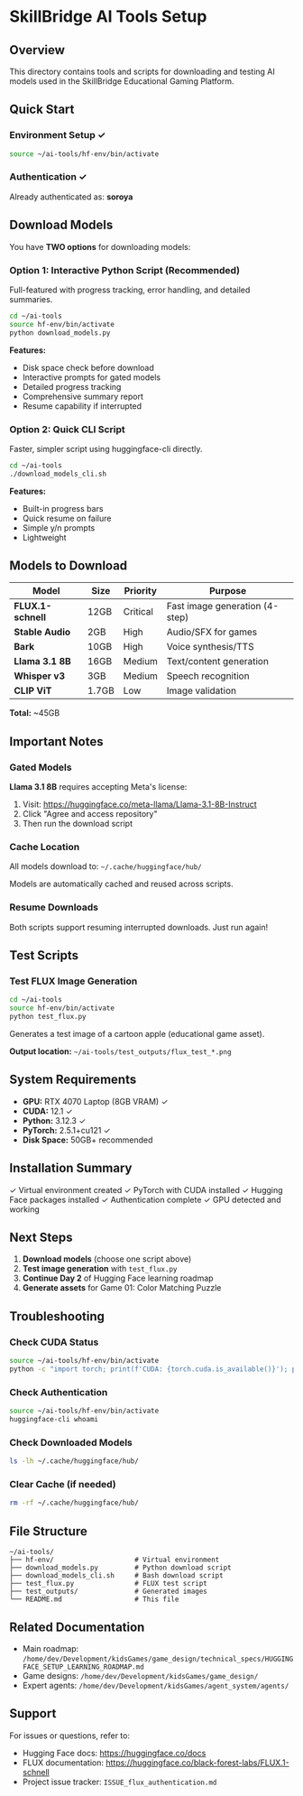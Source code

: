 # SkillBridge AI Tools Setup

## Overview
This directory contains tools and scripts for downloading and testing AI models used in the SkillBridge Educational Gaming Platform.

## Quick Start

### Environment Setup ✓
```bash
source ~/ai-tools/hf-env/bin/activate
```

### Authentication ✓
Already authenticated as: **soroya**

## Download Models

You have **TWO options** for downloading models:

### Option 1: Interactive Python Script (Recommended)
Full-featured with progress tracking, error handling, and detailed summaries.

```bash
cd ~/ai-tools
source hf-env/bin/activate
python download_models.py
```

**Features:**
- Disk space check before download
- Interactive prompts for gated models
- Detailed progress tracking
- Comprehensive summary report
- Resume capability if interrupted

### Option 2: Quick CLI Script
Faster, simpler script using huggingface-cli directly.

```bash
cd ~/ai-tools
./download_models_cli.sh
```

**Features:**
- Built-in progress bars
- Quick resume on failure
- Simple y/n prompts
- Lightweight

## Models to Download

| Model | Size | Priority | Purpose |
|-------|------|----------|---------|
| **FLUX.1-schnell** | 12GB | Critical | Fast image generation (4-step) |
| **Stable Audio** | 2GB | High | Audio/SFX for games |
| **Bark** | 10GB | High | Voice synthesis/TTS |
| **Llama 3.1 8B** | 16GB | Medium | Text/content generation |
| **Whisper v3** | 3GB | Medium | Speech recognition |
| **CLIP ViT** | 1.7GB | Low | Image validation |

**Total:** ~45GB

## Important Notes

### Gated Models
**Llama 3.1 8B** requires accepting Meta's license:
1. Visit: https://huggingface.co/meta-llama/Llama-3.1-8B-Instruct
2. Click "Agree and access repository"
3. Then run the download script

### Cache Location
All models download to: `~/.cache/huggingface/hub/`

Models are automatically cached and reused across scripts.

### Resume Downloads
Both scripts support resuming interrupted downloads. Just run again!

## Test Scripts

### Test FLUX Image Generation
```bash
cd ~/ai-tools
source hf-env/bin/activate
python test_flux.py
```

Generates a test image of a cartoon apple (educational game asset).

**Output location:** `~/ai-tools/test_outputs/flux_test_*.png`

## System Requirements

- **GPU:** RTX 4070 Laptop (8GB VRAM) ✓
- **CUDA:** 12.1 ✓
- **Python:** 3.12.3 ✓
- **PyTorch:** 2.5.1+cu121 ✓
- **Disk Space:** 50GB+ recommended

## Installation Summary

✓ Virtual environment created
✓ PyTorch with CUDA installed
✓ Hugging Face packages installed
✓ Authentication complete
✓ GPU detected and working

## Next Steps

1. **Download models** (choose one script above)
2. **Test image generation** with `test_flux.py`
3. **Continue Day 2** of Hugging Face learning roadmap
4. **Generate assets** for Game 01: Color Matching Puzzle

## Troubleshooting

### Check CUDA Status
```bash
source ~/ai-tools/hf-env/bin/activate
python -c "import torch; print(f'CUDA: {torch.cuda.is_available()}'); print(f'GPU: {torch.cuda.get_device_name(0)}')"
```

### Check Authentication
```bash
source ~/ai-tools/hf-env/bin/activate
huggingface-cli whoami
```

### Check Downloaded Models
```bash
ls -lh ~/.cache/huggingface/hub/
```

### Clear Cache (if needed)
```bash
rm -rf ~/.cache/huggingface/hub/
```

## File Structure

```
~/ai-tools/
├── hf-env/                    # Virtual environment
├── download_models.py         # Python download script
├── download_models_cli.sh     # Bash download script
├── test_flux.py               # FLUX test script
├── test_outputs/              # Generated images
└── README.md                  # This file
```

## Related Documentation

- Main roadmap: `/home/dev/Development/kidsGames/game_design/technical_specs/HUGGINGFACE_SETUP_LEARNING_ROADMAP.md`
- Game designs: `/home/dev/Development/kidsGames/game_design/`
- Expert agents: `/home/dev/Development/kidsGames/agent_system/agents/`

## Support

For issues or questions, refer to:
- Hugging Face docs: https://huggingface.co/docs
- FLUX documentation: https://huggingface.co/black-forest-labs/FLUX.1-schnell
- Project issue tracker: `ISSUE_flux_authentication.md`
